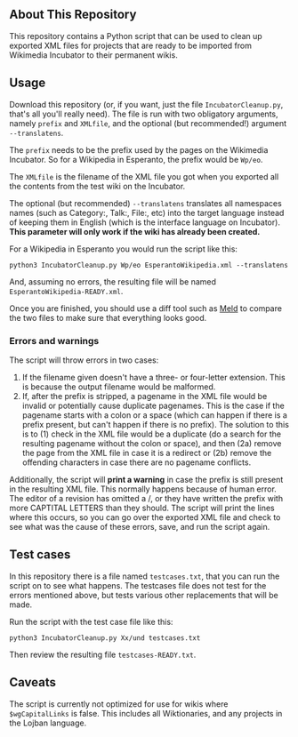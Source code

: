 ## About This Repository
This repository contains a Python script that can be used to clean up exported
XML files for projects that are ready to be imported from Wikimedia Incubator
to their permanent wikis.

## Usage
Download this repository (or, if you want, just the file `IncubatorCleanup.py`,
that's all you'll really need). The file is run with two obligatory arguments,
namely `prefix` and `XMLfile`, and the optional (but recommended!) argument
`--translatens`.

The `prefix` needs to be the prefix used by the pages on the Wikimedia
Incubator. So for a Wikipedia in Esperanto, the prefix would be `Wp/eo`.

The `XMLfile` is the filename of the XML file you got when you exported all the
contents from the test wiki on the Incubator.

The optional (but recommended) `--translatens` translates all namespaces names
(such as Category:, Talk:, File:, etc) into the target language instead of
keeping them in English (which is the interface language on Incubator). **This
parameter will only work if the wiki has already been created.**

For a Wikipedia in Esperanto you would run the script like this:

`python3 IncubatorCleanup.py Wp/eo EsperantoWikipedia.xml --translatens`

And, assuming no errors, the resulting file will be named
`EsperantoWikipedia-READY.xml`.

Once you are finished, you should use a diff tool such as
[Meld](http://meldmerge.org/) to compare the two files to make sure that
everything looks good.

### Errors and warnings
The script will throw errors in two cases:

1. If the filename given doesn't have a three- or four-letter extension. This is
because the output filename would be malformed.
2. If, after the prefix is stripped, a pagename in the XML file would be
invalid or potentially cause duplicate pagenames. This is the case if the
pagename starts with a colon or a space (which can happen if there is a prefix
present, but can't happen if there is no prefix). The solution to this is to
(1) check in the XML file would be a duplicate (do a search for the resulting
pagename without the colon or space), and then (2a) remove the page from the XML
file in case it is a redirect or (2b) remove the offending characters in case
there are no pagename conflicts.

Additionally, the script will **print a warning** in case the prefix is still
present in the resulting XML file. This normally happens because of human error.
The editor of a revision has omitted a /, or they have written the prefix with
more CAPTITAL LETTERS than they should. The script will print the lines where
this occurs, so you can go over the exported XML file and check to see what was
the cause of these errors, save, and run the script again.

## Test cases
In this repository there is a file named `testcases.txt`, that you can run the
script on to see what happens. The testcases file does not test for the errors
mentioned above, but tests various other replacements that will be made.

Run the script with the test case file like this:

`python3 IncubatorCleanup.py Xx/und testcases.txt`

Then review the resulting file `testcases-READY.txt`.

## Caveats
The script is currently not optimized for use for wikis where `$wgCapitalLinks`
is false. This includes all Wiktionaries, and any projects in the Lojban
language.
